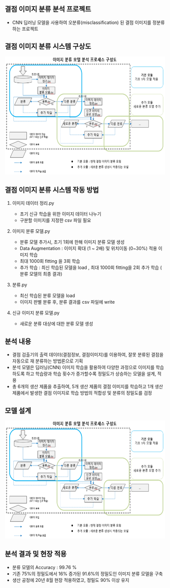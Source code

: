 ## 결점 이미지 분류 분석 프로젝트
* CNN 딥러닝 모델을 사용하여 오분류(misclassification) 된 결점 이미지를 정분류 하는 프로젝트

## 결점 이미지 분류 시스템 구상도
<img src= https://github.com/jsr0904/MyProject-2020/blob/main/%EA%B2%B0%EC%A0%90%20%EC%9D%B4%EB%AF%B8%EC%A7%80%20%EB%B6%84%EB%A5%98%20%EB%B6%84%EC%84%9D%20%ED%94%84%EB%A1%9C%EC%A0%9D%ED%8A%B8/%EC%9D%B4%EB%AF%B8%EC%A7%80%20%EB%B6%84%EB%A5%98%20%EB%B6%84%EC%84%9D%20%EB%AA%A8%EB%8D%B8%20%ED%94%84%EB%A1%9C%EC%84%B8%EC%8A%A4.png width="800" height="370">

## 결점 이미지 분류 시스템 작동 방법
1. 이미지 데이터 정리.py
    * 초기 신규 학습을 위한 이미지 데이터 나누기
    * 구분할 이미지를 지정한 csv 파일 필요

2. 이미지 분류 모델.py
    * 분류 모델 추가시, 초기 1회에 한해 이미지 분류 모델 생성
    * Data Augmentation : 이미지 확대 (1 ~ 2배) 및 위치이동 (0~30%) 적용 이미지 학습
    * 최대 1000회 fitting 을 3회 학습
    * 추가 학습 : 최신 학습된 모델을 load , 최대 1000회 fitting을 2회 추가 학습 ( 분류 모델의 최종 결과)

3. 분류.py
    * 최신 학습된 분류 모델을 load
    * 이미지 판별 분류 후, 분류 결과를 csv 파일에 write
    
4. 신규 이미지 분류 모델.py
    * 새로운 분류 대상에 대한 분류 모델 생성

## 분석 내용
* 결점 검출기의 출력 데이터(결점정보, 결점이미지)를 이용하여, 잘못 분류된 결점을 자동으로 재 분류하는 방법론으로 기획
* 분석 모델은 딥러닝(CNN) 이미지 학습을 활용하여 다양한 과정으로 이미지를 학습하도록 하고 학습량과 학습 횟수가 증가할수록 정밀도가 상승하는 모델을 설계, 적용
* 총 6개의 생산 제품을 추출하여, 5개 생산 제품의 결점 이미지를 학습하고 1개 생산 제품에서 발생한 결점 이미지로 학습 방법의 적합성 및 분류의 정밀도를 검정

## 모델 설계
<img src= https://github.com/jsr0904/MyProject-2020/blob/main/%EA%B2%B0%EC%A0%90%20%EC%9D%B4%EB%AF%B8%EC%A7%80%20%EB%B6%84%EB%A5%98%20%EB%B6%84%EC%84%9D%20%ED%94%84%EB%A1%9C%EC%A0%9D%ED%8A%B8/%EC%9D%B4%EB%AF%B8%EC%A7%80%20%EB%B6%84%EB%A5%98%20%EB%B6%84%EC%84%9D%20%EB%AA%A8%EB%8D%B8%20%ED%94%84%EB%A1%9C%EC%84%B8%EC%8A%A4.png width="800" height="370">

## 분석 결과 및 현장 적용
* 분류 모델의 Accuracy : 99.76 %
* 기존 75%의 정밀도에서 16% 증가된 91.6%의 정밀도인 이미지 분류 모델을 구축
* 생산 공정에 20년 8월 현장 적용하였고, 정밀도 90% 이상 유지
